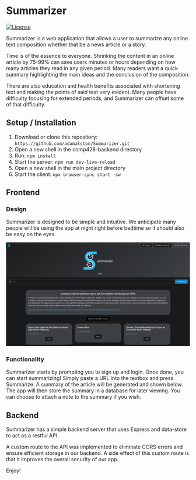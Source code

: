 # Summarizer

[![License](https://img.shields.io/github/license/adamalston/Summarizer?color=009fff)](LICENSE)

Summarizer is a web application that allows a user to summarize any online text composition whether that be a news article or a story.

Time is of the essence to everyone. Shrinking the content in an online article by 75-99% can save users minutes or hours depending on how many articles they read in any given period. Many readers want a quick summary highlighting the main ideas and the conclusion of the composition.

There are also education and health benefits associated with shortening text and making the points of said text very evident. Many people have difficulty focusing for extended periods, and Summarizer can offset some of that difficulty.

## Setup / Installation

  1. Download or clone this repository: `https://github.com/adamalston/Summarizer.git`
  2. Open a new shell in the comp426-backend directory
  3. Run: `npm install`
  4. Start the server: `npm run dev-live-reload`
  5. Open a new shell in the main project directory
  6. Start the client: `npx browser-sync start -sw `

## Frontend

### Design

Summarizer is designed to be simple and intuitive. We anticipate many people will be using the app at night right before bedtime so it should also be easy on the eyes.

<p align="center">
  <img src="logos/screenshot.png">
</p>

### Functionality

Summarizer starts by prompting you to sign up and login. Once done, you can start summarizing! Simply paste a URL into the textbox and press Summarize. A summary of the article will be generated and shown below. The app will then store the summary in a database for later viewing. You can choose to attach a note to the summary if you wish.

## Backend

Summarizer has a simple backend server that uses Express and data-store to act as a restful API.

A custom route to the API was implemented to eliminate CORS errors and ensure efficient storage in our backend. A side effect of this custom route is that it improves the overall security of our app.

Enjoy!